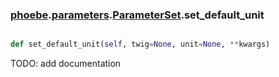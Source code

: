 ### [phoebe](phoebe.md).[parameters](phoebe.parameters.md).[ParameterSet](phoebe.parameters.ParameterSet.md).set_default_unit

```py

def set_default_unit(self, twig=None, unit=None, **kwargs)

```



TODO: add documentation

